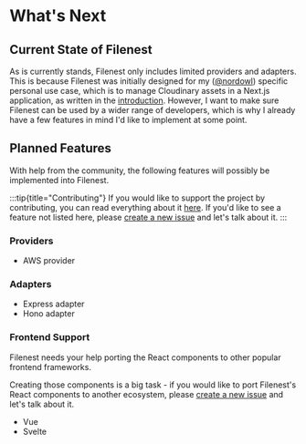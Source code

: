 # What's Next

## Current State of Filenest

As is currently stands, Filenest only includes limited providers and adapters. This is because Filenest was initially designed for my ([@nordowl](https://github.com/nordowl)) specific personal use case, which is to manage Cloudinary assets in a Next.js application, as written in the [introduction](/docs/getting-started/introduction.html#the-story-behind-it).
However, I want to make sure Filenest can be used by a wider range of developers, which is why I already have a few features in mind I'd like to implement at some point.

## Planned Features

With help from the community, the following features will possibly be implemented into Filenest.

:::tip{title="Contributing"}
If you would like to support the project by contributing, you can read everything about it [here](https://github.com/filenest/filenest/blob/next/CONTRIBUTING.md). If you'd like to see a feature not listed here, please [create a new issue](https://github.com/filenest/filenest/issues) and let's talk about it.
:::

### Providers
- AWS provider

### Adapters
- Express adapter
- Hono adapter

### Frontend Support
Filenest needs your help porting the React components to other popular frontend frameworks.

Creating those components is a big task - if you would like to port Filenest's React components to another ecosystem, please [create a new issue](https://github.com/filenest/filenest/issues) and let's talk about it.

- Vue
- Svelte
